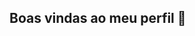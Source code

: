 ##  Boas vindas ao meu perfil 💙
         
         
         
         
         
         
         
         
         
         
         
         
         
         
         
         
         
         
         
         
         
       
